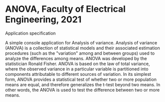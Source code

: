 # ANOVA, Faculty of Electrical Engineering, 2021

Application specification

A simple console application for Analysis of variance.
Analysis of variance (ANOVA) is a collection of statistical models and their associated estimation procedures 
(such as the "variation" among and between groups) used to analyze the differences among means.
ANOVA was developed by the statistician Ronald Fisher. ANOVA is based on the law of total variance,
where the observed variance in a particular variable is partitioned into components attributable to different sources of variation.
In its simplest form, ANOVA provides a statistical test of whether two or more population means are equal, 
and therefore generalizes the t-test beyond two means. In other words, 
the ANOVA is used to test the difference between two or more means. 

